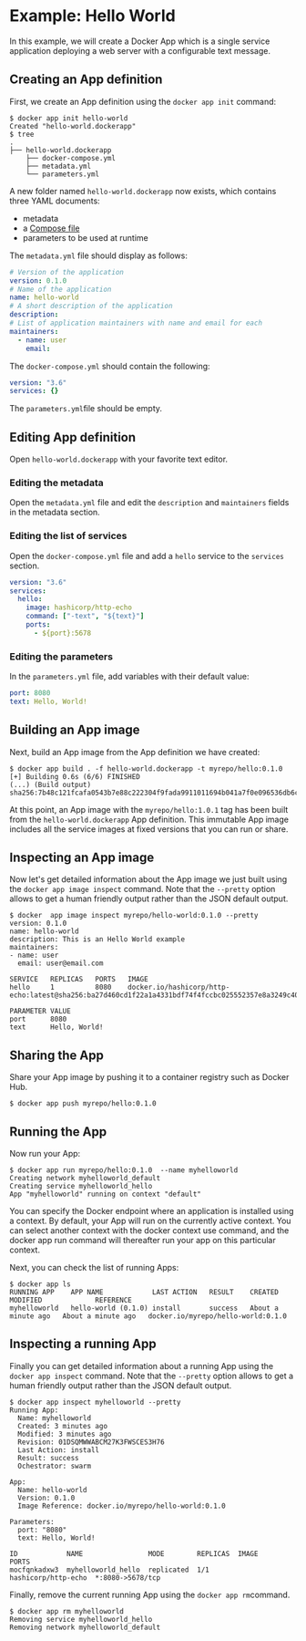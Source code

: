 # Example: Hello World

In this example, we will create a Docker App which is a single service application deploying a web
server with a configurable text message.

## Creating an App definition

First, we create an App definition using the `docker app init` command:

```shell
$ docker app init hello-world
Created "hello-world.dockerapp"
$ tree
.
├── hello-world.dockerapp
    ├── docker-compose.yml
    ├── metadata.yml
    └── parameters.yml
```

A new folder named `hello-world.dockerapp` now exists, which contains three YAML documents:
* metadata
* a [Compose file](https://docs.docker.com/compose/compose-file/)
* parameters to be used at runtime

The `metadata.yml` file should display as follows:

```yaml
# Version of the application
version: 0.1.0
# Name of the application
name: hello-world
# A short description of the application
description:
# List of application maintainers with name and email for each
maintainers:
  - name: user
    email:
```

The `docker-compose.yml` should contain the following:

```yaml
version: "3.6"
services: {}
```

The `parameters.yml`file should be empty.

## Editing App definition

Open `hello-world.dockerapp` with your favorite text editor.

### Editing the metadata

Open the `metadata.yml` file and edit the `description` and `maintainers` fields in the metadata section.

### Editing the list of services

Open the `docker-compose.yml` file and add a `hello` service to the `services` section.

```yaml
version: "3.6"
services:
  hello:
    image: hashicorp/http-echo
    command: ["-text", "${text}"]
    ports:
      - ${port}:5678
```

### Editing the parameters

In the `parameters.yml` file, add variables with their default value:

```yaml
port: 8080
text: Hello, World!
```

## Building an App image

Next, build an App image from the App definition we have created:

```shell
$ docker app build . -f hello-world.dockerapp -t myrepo/hello:0.1.0
[+] Building 0.6s (6/6) FINISHED
(...) (Build output)
sha256:7b48c121fcafa0543b7e88c222304f9fada9911011694b041a7f0e096536db6c
```

At this point, an App image with the `myrepo/hello:1.0.1` tag has been built from the `hello-world.dockerapp` App definition. This immutable App image includes all the service images at fixed versions that you can run or share.

## Inspecting an App image

Now let's get detailed information about the App image we just built using the `docker app image inspect` command. Note that the `--pretty` option allows to get a human friendly output rather than the JSON default output.

```shell
$ docker  app image inspect myrepo/hello-world:0.1.0 --pretty
version: 0.1.0
name: hello-world
description: This is an Hello World example
maintainers:
- name: user
  email: user@email.com

SERVICE   REPLICAS   PORTS   IMAGE
hello     1          8080    docker.io/hashicorp/http-echo:latest@sha256:ba27d460cd1f22a1a4331bdf74f4fccbc025552357e8a3249c40ae216275de96

PARAMETER VALUE
port      8080
text      Hello, World!
```

## Sharing the App

Share your App image by pushing it to a container registry such as Docker Hub.

```shell
$ docker app push myrepo/hello:0.1.0
```

## Running the App

Now run your App:

```shell
$ docker app run myrepo/hello:0.1.0  --name myhelloworld
Creating network myhelloworld_default
Creating service myhelloworld_hello
App "myhelloworld" running on context "default"
```

You can specify the Docker endpoint where an application is installed using a context. By default, your App will run on the currently active context. You can select another context with the docker context use command, and the docker app run command will thereafter run your app on this particular context.

Next, you can check the list of running Apps:

```shell
$ docker app ls
RUNNING APP    APP NAME            LAST ACTION   RESULT    CREATED              MODIFIED             REFERENCE
myhelloworld   hello-world (0.1.0) install       success   About a minute ago   About a minute ago   docker.io/myrepo/hello-world:0.1.0
```

## Inspecting a running App

Finally you can get detailed information about a running App using the `docker app inspect` command. Note that the `--pretty` option allows to get a human friendly output rather than the JSON default output.

```shell
$ docker app inspect myhelloworld --pretty
Running App:
  Name: myhelloworld
  Created: 3 minutes ago
  Modified: 3 minutes ago
  Revision: 01DSQMWWABCM27K3FWSCES3H76
  Last Action: install
  Result: success
  Ochestrator: swarm

App:
  Name: hello-world
  Version: 0.1.0
  Image Reference: docker.io/myrepo/hello-world:0.1.0

Parameters:
  port: "8080"
  text: Hello, World!

ID            NAME                MODE        REPLICAS  IMAGE                PORTS
mocfqnkadxw3  myhelloworld_hello  replicated  1/1       hashicorp/http-echo  *:8080->5678/tcp
```

Finally, remove the current running App using the `docker app rm`command.

```shell
$ docker app rm myhelloworld
Removing service myhelloworld_hello
Removing network myhelloworld_default
```
